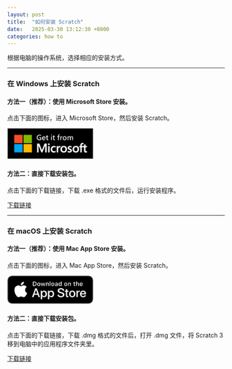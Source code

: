 ```yaml
---
layout: post
title:  "如何安装 Scratch"
date:   2025-03-30 13:12:30 +0800
categories: how to
---
```


根据电脑的操作系统，选择相应的安装方式。

---


### 在 Windows 上安装 Scratch

#### 方法一（推荐）：使用 Microsoft Store 安装。

点击下面的图标，进入 Microsoft Store，然后安装 Scratch。

<a href="https://www.microsoft.com/store/apps/9pfgj25jl6x3?cid=storebadge&ocid=badge">
    <img src="/assets/img/How-to-install-Scratch/windows-store-badge.svg" alt="Windows Store Badge" width="200">
</a>

#### 方法二：直接下载安装包。

点击下面的下载链接，下载 .exe 格式的文件后，运行安装程序。

[下载链接](https://dpfy.sharepoint.com/:u:/s/maker/ESkl_DQkESBHh0Wf6qvBoxEBlNzoZDHvVCkw3SgUgVXEeA)

---


### 在 macOS 上安装 Scratch

#### 方法一（推荐）：使用 Mac App Store 安装。

点击下面的图标，进入 Mac App Store，然后安装 Scratch。

<a href="https://apps.apple.com/us/app/scratch-desktop/id1446785996?mt=12">
    <img src="/assets/img/How-to-install-Scratch/mac-store-badge.svg" alt="Mac App Store Badge" width="200">
</a>

#### 方法二：直接下载安装包。

点击下面的下载链接，下载 .dmg 格式的文件后，打开 .dmg 文件，将 Scratch 3 移到电脑中的应用程序文件夹里。

[下载链接](https://dpfy.sharepoint.com/:u:/s/maker/EVq020e2wwJCj4hClvpMS38BuAXxVdWqeAtEVLVi8AkjgA)
